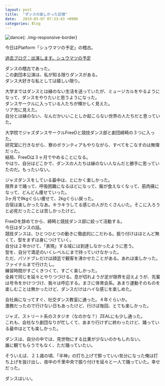 ```yaml
---
layout: post
title:  "ダンスの楽しかった記憶"
date:   2019-03-07 07:33:43 +0900
categories: Blog
---
```





![dance]({{site.baseurl}}/img/20190307_01.jpg){: .img-responsive-border} 

今日はPlatform「シュウマツの予定」の稽古。

[過去ブログ：出演します。シュウマツの予定](https://naoshigenakanoyaze.github.io/blog/2019/02/27/ShuumatsunoYotei/)　

ダンスの稽古であった。  
この劇団本公演は、私が知る限りダンスがある。  
ダンス大好きな私としては嬉しい限り。

大学まではダンスとは縁のない生活を送っていたが、ミュージカルをやるようになって、ダンスをやりたいと思うようになった。  
ダンスサークルに入っている人たちが輝かしく見えた。  
リア充に見えた。  
自分とは縁のない、なんだかいいことしか起こらない世界の人たちだと思っていた。

大学院でジャズダンスサークルFreeDと競技ダンス部と劇団綺畸の３つに入った。  
研究室に行きながら、寮のボランティアもやりながら、すべてをこなすのは無理だった。  
結局、FreeDは３ヶ月でやめることになる。  
やはり、自分はどこかで、ダンスの人たちは縁のない人なんだと勝手に思っていたのだ。もったいない。

ジャズダンスをしている最中は、とにかく楽しかった。  
限界まで踊って、呼吸困難になるほどになって、飯が食えなくなって、筋肉痛になって、どんどん痩せていった。  
3ヶ月で9kgぐらい痩せて、2kgぐらい戻った。  
合宿は楽しかったなあ。キラキラしてる感じの人がたくさんいた。そこに入ろうと必死だったことは苦しかったけど。

FreeDを辞めてから、綺畸と競技ダンス部に絞って活動する。  
今日はダンスの話。  
競技ダンスは、ひとつひとつの動きに徹底的にこだわる。振り付けはほとんど無くて、型をまずは身につけていく。  
自分は２年かけて、「表現」する域には到達しなかったように思う。  
型を、自分で満足のいくレベルにまで持っていけなかった。  
ただ、パソドブレだけは顔芸で観客を沸かせたことがある。あれは楽しかった。ファイナルまで行けたし。  
練習時間がすごくきつくて、すごく楽しかった。  
全員で同じを延々とやりつづける。息が切れようが足が限界を迎えようが、先輩は号令をかけつづけ、我々は呼応する。まさに体育会系。あまり運動そのものを楽しむことは無かったけど、ダンスだけはハイな感じを楽しめた。  

会社員になってすぐ、社交ダンス教室に通った。４年ぐらいか。  
激務だったので行けない日もあったけど、行けば毎回、とても楽しかった。  

ジャズ、ストリート系のスタジオ（なのかな？）ZEALにも少し通った。  
これも、会社なり劇団なりが忙しくて、あまり行けずに終わったけど、踊っている最中はとても楽しかった。  

ダンスは、自分の中では、見世物にする比重が少ないのかもしれない。  
誰に観てもらうでもなく、ただ踊っていたい。  

そういえば、２１歳の頃、「半神」の打ち上げで酔っていい気分になった俺は打ち上げを抜け出し、夜中の千里中央で振り付けを延々と一人で踊っていた。幸せだった。

ダンスはいい。


